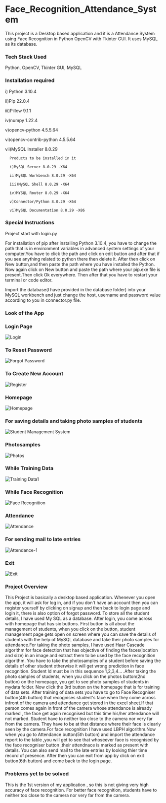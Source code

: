 # Face_Recognition_Attendance_System
This project is a Desktop based application and it is a Attendance System using Face Recognition in Python OpenCV with Tkinter GUI. It uses MySQL as its database.

### Tech Stack Used
Python, OpenCV, Tkinter GUI, MySQL

### Installation required
 i) Python 3.10.4
 
 ii)Pip 22.0.4
 
 iii)Pillow 9.1.1
 
 iv)numpy 1.22.4
 
 v)opencv-python 4.5.5.64
 
 vi)opencv-contrib-python 4.5.5.64
 
 vii)MySQL Installer 8.0.29
 
      Products to be installed in it
      
      i)MySQL Server 8.0.29 -X64
      
      ii)MySQL Workbench 8.0.29 -X64
      
      iii)MySQL Shell 8.0.29 -X64
      
      iv)MYSQL Router 8.0.29 -X64
      
      v)Connector/Python 8.0.29 -X64
      
      vi)MySQL Documentation 8.0.29 -X86   
      
### Special Instructions
Project start with login.py
 
For installation of pip after installing Python 3.10.4, you have to change the path that is in environment variables in advanced system settings of your computer.You have to click the path and click on edit button and after that if you see anything related to python there then delete it. After then click on New button,and then paste the path where you have installed the Python. Now again click on New button and paste the path where your pip.exe file is present.Then click Ok everywhere. Then after that you have to restart your terminal or code editor.

Import the database(I have provided in the database folder) into your MySQL workbench and just change the host, username and password value according to you in connector.py file.
 
### Look of the App
### Login Page
![Login](https://user-images.githubusercontent.com/97236755/170465402-4fa7053b-4fd4-41a4-8019-f495da2fec9d.png)
### To Reset Password
![Forgot Password](https://user-images.githubusercontent.com/97236755/170465441-cd467232-ffb9-4ab3-8951-4f5a33acd9af.png)
### To Create New Account
![Register](https://user-images.githubusercontent.com/97236755/170465470-cba6b0ff-0a6d-4692-b4a7-022477075ac4.png)
### Homepage
![Homepage](https://user-images.githubusercontent.com/97236755/170465493-a906eb12-a3cd-4409-950c-d374ef44605a.png)
### For saving details and taking photo samples of students
![Student Management System](https://user-images.githubusercontent.com/97236755/170465526-f0e1bebd-8a27-4f06-96f4-15468f0da7de.png)
### Photosamples
![Photos](https://user-images.githubusercontent.com/97236755/170465567-5abacace-dca8-40a5-86a8-0da54d090f57.png)
### While Training Data
![Training Data1](https://user-images.githubusercontent.com/97236755/170547357-5d55aab6-d455-4095-b4cb-48c035dba9ad.png)
### While Face Recognition
![Face Recognition](https://user-images.githubusercontent.com/97236755/170465670-f2c2134c-d4d1-4a41-b5ec-8fa4293f1b56.png)
### Attendance 
![Attendance](https://user-images.githubusercontent.com/97236755/170467276-42216f50-27a6-4c33-b7c2-d33a13e88b56.png)
### For sending mail to late entries
![Attendance-1](https://user-images.githubusercontent.com/97236755/170467299-0a00e4de-6ea5-4903-b975-37b09cde20fd.png)
### Exit
![Exit](https://user-images.githubusercontent.com/97236755/170465698-ae0ef893-172f-422b-b5a8-e20465d66396.png)

### Project Overview
This Project is basically a desktop based application. Whenever you open the app, it will ask for log in, and if you don't have an account then you can register yourself by clicking on signup and then back to login page and login it, there is also option of forgot password. To store all the student details, I have used My SQL as a database. After login, you come across with homepage that has six buttons. First button is all about the management of students, when you click on the button, student management page gets open on screen where you can save the details of students with the help of MySQL database and take their photo samples for attendance.For taking the photo samples, I have used Haar Cascade algorithm for face detection that has objective of finding the faces(location and size) in an image and extract them to be used by the face recognition algorithm. You have to take the photosamples of a student before saving the details of other student otherwise it will get wrong prediction in face recognition. Student Id must be in this sequence 1,2,3,4... .After taking the photo samples of students, when you click on the photos button(2nd button) on the homepage, you get to see photo samples of students in mydata folder. Now click the 3rd button on the homepage that is for training of data sets. After training of data sets you have to go to Face Recogniser button(4th button) that recognises student's face when they come across infront of the camera and attendance get stored in the excel sheet.If that person comes again in front of the camera whose attendance is already marked , the face get again recognised but this time his/her attendance will not marked. Student have to neither too close to the camera nor very far from the camera. They have to be at that distance where their face is clearly seen by the camera.For face recognition I have used LBPH algorithm.Now when you go to Attendance button(5th button) and import the attendance report to the table ,you will get to see that whoseever face is recognised by the face recogniser button ,their attendnace is marked as present with details. You can also send mail to the late entries by looking thier time record of presence. After then you can exit from app by click on exit button(6th button) and come back to the login page. 

### Problems yet to be solved
 This is the 1st version of my application , so this is not giving very high accuracy of face recognition. For better face recognition, students have to neither too close to the camera nor very far from the camera.


